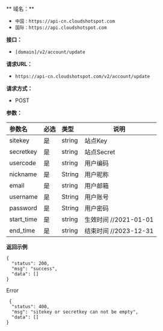 
** 域名：** 
- `中国：https://api-cn.cloudshotspot.com`
- `国际：https://api.cloudshotspot.com`


**接口：** 
- `[domain]/v2/account/update `
 

**请求URL：** 
- ` https://api-cn.cloudshotspot.com/v2/account/update `
  

**请求方式：**
- POST 

**参数：** 

|参数名|必选|类型|说明|
|:----    |:---|:----- |-----   |
|sitekey |  是  |    string   |    站点Key   |
|secretkey |  是  |    string   |    站点Secret   |
|usercode |  是  |    string   |    用户编码   |
|nickname |  是  |    String   |    用户昵称   |
|email |  是  |    string   |    用户邮箱   |
|username |  是  |    String   |    用户账号   |
|password |  是  |    String   |    用户密码   |
|start_time |  是  |    string   |    生效时间 //2021-01-01  |
|end_time |  是  |    string   |    结束时间  //2023-12-31 |
 



**返回示例**

``` 
{
  "status": 200,
  "msg": "success",
  "data": []
}

```


 Error
```
 {
  "status": 400,
  "msg": "sitekey or secretkey can not be empty",
  "data": []
}
```
